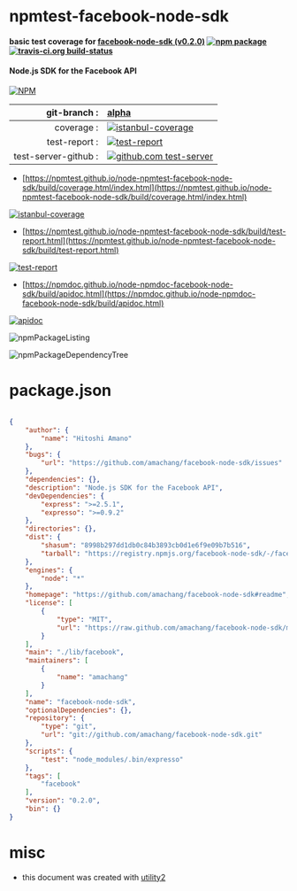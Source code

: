 # npmtest-facebook-node-sdk

#### basic test coverage for  [facebook-node-sdk (v0.2.0)](https://github.com/amachang/facebook-node-sdk#readme)  [![npm package](https://img.shields.io/npm/v/npmtest-facebook-node-sdk.svg?style=flat-square)](https://www.npmjs.org/package/npmtest-facebook-node-sdk) [![travis-ci.org build-status](https://api.travis-ci.org/npmtest/node-npmtest-facebook-node-sdk.svg)](https://travis-ci.org/npmtest/node-npmtest-facebook-node-sdk)

#### Node.js SDK for the Facebook API

[![NPM](https://nodei.co/npm/facebook-node-sdk.png?downloads=true&downloadRank=true&stars=true)](https://www.npmjs.com/package/facebook-node-sdk)

| git-branch : | [alpha](https://github.com/npmtest/node-npmtest-facebook-node-sdk/tree/alpha)|
|--:|:--|
| coverage : | [![istanbul-coverage](https://npmtest.github.io/node-npmtest-facebook-node-sdk/build/coverage.badge.svg)](https://npmtest.github.io/node-npmtest-facebook-node-sdk/build/coverage.html/index.html)|
| test-report : | [![test-report](https://npmtest.github.io/node-npmtest-facebook-node-sdk/build/test-report.badge.svg)](https://npmtest.github.io/node-npmtest-facebook-node-sdk/build/test-report.html)|
| test-server-github : | [![github.com test-server](https://npmtest.github.io/node-npmtest-facebook-node-sdk/GitHub-Mark-32px.png)](https://npmtest.github.io/node-npmtest-facebook-node-sdk/build/app/index.html) | | build-artifacts : | [![build-artifacts](https://npmtest.github.io/node-npmtest-facebook-node-sdk/glyphicons_144_folder_open.png)](https://github.com/npmtest/node-npmtest-facebook-node-sdk/tree/gh-pages/build)|

- [https://npmtest.github.io/node-npmtest-facebook-node-sdk/build/coverage.html/index.html](https://npmtest.github.io/node-npmtest-facebook-node-sdk/build/coverage.html/index.html)

[![istanbul-coverage](https://npmtest.github.io/node-npmtest-facebook-node-sdk/build/screenCapture.buildCi.browser.%252Ftmp%252Fbuild%252Fcoverage.lib.html.png)](https://npmtest.github.io/node-npmtest-facebook-node-sdk/build/coverage.html/index.html)

- [https://npmtest.github.io/node-npmtest-facebook-node-sdk/build/test-report.html](https://npmtest.github.io/node-npmtest-facebook-node-sdk/build/test-report.html)

[![test-report](https://npmtest.github.io/node-npmtest-facebook-node-sdk/build/screenCapture.buildCi.browser.%252Ftmp%252Fbuild%252Ftest-report.html.png)](https://npmtest.github.io/node-npmtest-facebook-node-sdk/build/test-report.html)

- [https://npmdoc.github.io/node-npmdoc-facebook-node-sdk/build/apidoc.html](https://npmdoc.github.io/node-npmdoc-facebook-node-sdk/build/apidoc.html)

[![apidoc](https://npmdoc.github.io/node-npmdoc-facebook-node-sdk/build/screenCapture.buildCi.browser.%252Ftmp%252Fbuild%252Fapidoc.html.png)](https://npmdoc.github.io/node-npmdoc-facebook-node-sdk/build/apidoc.html)

![npmPackageListing](https://npmtest.github.io/node-npmtest-facebook-node-sdk/build/screenCapture.npmPackageListing.svg)

![npmPackageDependencyTree](https://npmtest.github.io/node-npmtest-facebook-node-sdk/build/screenCapture.npmPackageDependencyTree.svg)



# package.json

```json

{
    "author": {
        "name": "Hitoshi Amano"
    },
    "bugs": {
        "url": "https://github.com/amachang/facebook-node-sdk/issues"
    },
    "dependencies": {},
    "description": "Node.js SDK for the Facebook API",
    "devDependencies": {
        "express": ">=2.5.1",
        "expresso": ">=0.9.2"
    },
    "directories": {},
    "dist": {
        "shasum": "8998b297dd1db0c84b3893cb0d1e6f9e09b7b516",
        "tarball": "https://registry.npmjs.org/facebook-node-sdk/-/facebook-node-sdk-0.2.0.tgz"
    },
    "engines": {
        "node": "*"
    },
    "homepage": "https://github.com/amachang/facebook-node-sdk#readme",
    "license": [
        {
            "type": "MIT",
            "url": "https://raw.github.com/amachang/facebook-node-sdk/master/LICENSE"
        }
    ],
    "main": "./lib/facebook",
    "maintainers": [
        {
            "name": "amachang"
        }
    ],
    "name": "facebook-node-sdk",
    "optionalDependencies": {},
    "repository": {
        "type": "git",
        "url": "git://github.com/amachang/facebook-node-sdk.git"
    },
    "scripts": {
        "test": "node_modules/.bin/expresso"
    },
    "tags": [
        "facebook"
    ],
    "version": "0.2.0",
    "bin": {}
}
```



# misc
- this document was created with [utility2](https://github.com/kaizhu256/node-utility2)
